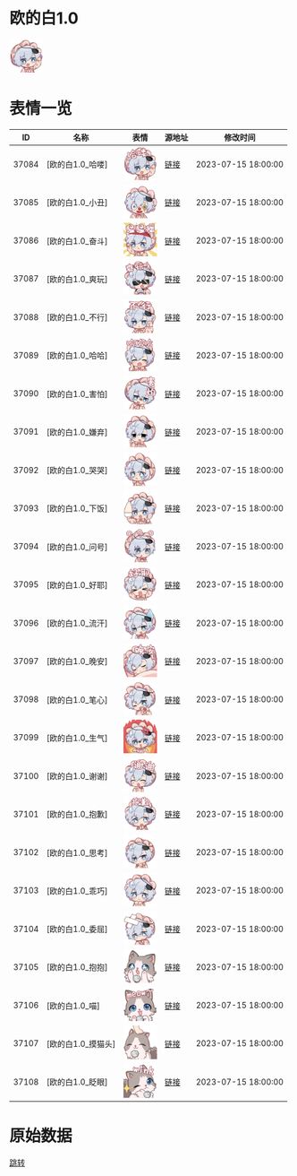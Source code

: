 # 欧的白1.0

<img src="./cover.png" height="60" alt="cover" />

# 表情一览

|ID|名称|表情|源地址|修改时间|
|----|----|----|----|----|
|37084|[欧的白1.0_哈喽]|<img src="./pic/037084_%5B欧的白1.0_哈喽%5D.png" height="60" alt="哈喽"/>|[链接](https://i0.hdslb.com/bfs/garb/b25cacecf2eca32e19fa959401dae04607653424.png)|2023-07-15 18:00:00|
|37085|[欧的白1.0_小丑]|<img src="./pic/037085_%5B欧的白1.0_小丑%5D.png" height="60" alt="小丑"/>|[链接](https://i0.hdslb.com/bfs/garb/5bbb22680387a56c88c3e026a3381b2bcdab3be0.png)|2023-07-15 18:00:00|
|37086|[欧的白1.0_奋斗]|<img src="./pic/037086_%5B欧的白1.0_奋斗%5D.png" height="60" alt="奋斗"/>|[链接](https://i0.hdslb.com/bfs/garb/63a387966f72de5aac0cc4dc645ca29e5e72c76b.png)|2023-07-15 18:00:00|
|37087|[欧的白1.0_爽玩]|<img src="./pic/037087_%5B欧的白1.0_爽玩%5D.png" height="60" alt="爽玩"/>|[链接](https://i0.hdslb.com/bfs/garb/1034d5357e05405307fa695baacb15c69eb475ed.png)|2023-07-15 18:00:00|
|37088|[欧的白1.0_不行]|<img src="./pic/037088_%5B欧的白1.0_不行%5D.png" height="60" alt="不行"/>|[链接](https://i0.hdslb.com/bfs/garb/a059738741300258120967478c6caeee8973986f.png)|2023-07-15 18:00:00|
|37089|[欧的白1.0_哈哈]|<img src="./pic/037089_%5B欧的白1.0_哈哈%5D.png" height="60" alt="哈哈"/>|[链接](https://i0.hdslb.com/bfs/garb/4657604f81d12467ad8e80d0e3119a93890f857f.png)|2023-07-15 18:00:00|
|37090|[欧的白1.0_害怕]|<img src="./pic/037090_%5B欧的白1.0_害怕%5D.png" height="60" alt="害怕"/>|[链接](https://i0.hdslb.com/bfs/garb/5ee81f6504c17a4aaa2e253241dede73321f54cb.png)|2023-07-15 18:00:00|
|37091|[欧的白1.0_嫌弃]|<img src="./pic/037091_%5B欧的白1.0_嫌弃%5D.png" height="60" alt="嫌弃"/>|[链接](https://i0.hdslb.com/bfs/garb/158c1592ce53acd9ee8d7a3926293e5f718f69f6.png)|2023-07-15 18:00:00|
|37092|[欧的白1.0_哭哭]|<img src="./pic/037092_%5B欧的白1.0_哭哭%5D.png" height="60" alt="哭哭"/>|[链接](https://i0.hdslb.com/bfs/garb/817a5c19b027e38059cbbbed16ca8897d278339a.png)|2023-07-15 18:00:00|
|37093|[欧的白1.0_下饭]|<img src="./pic/037093_%5B欧的白1.0_下饭%5D.png" height="60" alt="下饭"/>|[链接](https://i0.hdslb.com/bfs/garb/e25d2f00860a59adb1c1bd8149c1d3ced954148c.png)|2023-07-15 18:00:00|
|37094|[欧的白1.0_问号]|<img src="./pic/037094_%5B欧的白1.0_问号%5D.png" height="60" alt="问号"/>|[链接](https://i0.hdslb.com/bfs/garb/650c9f42b2a3c7d5407e5f30faf65d8c2ebc6d5f.png)|2023-07-15 18:00:00|
|37095|[欧的白1.0_好耶]|<img src="./pic/037095_%5B欧的白1.0_好耶%5D.png" height="60" alt="好耶"/>|[链接](https://i0.hdslb.com/bfs/garb/354c0d1738b4f9e25f55784a9dfa03763045b570.png)|2023-07-15 18:00:00|
|37096|[欧的白1.0_流汗]|<img src="./pic/037096_%5B欧的白1.0_流汗%5D.png" height="60" alt="流汗"/>|[链接](https://i0.hdslb.com/bfs/garb/8349ac3b469db65d70225d63396cf6a0df273ae3.png)|2023-07-15 18:00:00|
|37097|[欧的白1.0_晚安]|<img src="./pic/037097_%5B欧的白1.0_晚安%5D.png" height="60" alt="晚安"/>|[链接](https://i0.hdslb.com/bfs/garb/ad66fb5f672be5632164caddbabc80fa8a7ee967.png)|2023-07-15 18:00:00|
|37098|[欧的白1.0_笔心]|<img src="./pic/037098_%5B欧的白1.0_笔心%5D.png" height="60" alt="笔心"/>|[链接](https://i0.hdslb.com/bfs/garb/1ce8fd6d9fbd1df1ec39f917ad18703efdf5eadf.png)|2023-07-15 18:00:00|
|37099|[欧的白1.0_生气]|<img src="./pic/037099_%5B欧的白1.0_生气%5D.png" height="60" alt="生气"/>|[链接](https://i0.hdslb.com/bfs/garb/39703609c809f36925a95c9b0bc59442af6d4cc3.png)|2023-07-15 18:00:00|
|37100|[欧的白1.0_谢谢]|<img src="./pic/037100_%5B欧的白1.0_谢谢%5D.png" height="60" alt="谢谢"/>|[链接](https://i0.hdslb.com/bfs/garb/4c8e7d114f231526923be0ecd032572561a1ab2a.png)|2023-07-15 18:00:00|
|37101|[欧的白1.0_抱歉]|<img src="./pic/037101_%5B欧的白1.0_抱歉%5D.png" height="60" alt="抱歉"/>|[链接](https://i0.hdslb.com/bfs/garb/e7400cde636a21b7c8b32c62e69214202ec490f4.png)|2023-07-15 18:00:00|
|37102|[欧的白1.0_思考]|<img src="./pic/037102_%5B欧的白1.0_思考%5D.png" height="60" alt="思考"/>|[链接](https://i0.hdslb.com/bfs/garb/ee5476ae1d4480ba05e24dfc5515f2788b9a232d.png)|2023-07-15 18:00:00|
|37103|[欧的白1.0_乖巧]|<img src="./pic/037103_%5B欧的白1.0_乖巧%5D.png" height="60" alt="乖巧"/>|[链接](https://i0.hdslb.com/bfs/garb/4a26fe97bd12815ede5de74bf8a1d12563da2374.png)|2023-07-15 18:00:00|
|37104|[欧的白1.0_委屈]|<img src="./pic/037104_%5B欧的白1.0_委屈%5D.png" height="60" alt="委屈"/>|[链接](https://i0.hdslb.com/bfs/garb/93b4c4fe3aef9644a0302238a6bb6a1b96d49651.png)|2023-07-15 18:00:00|
|37105|[欧的白1.0_抱抱]|<img src="./pic/037105_%5B欧的白1.0_抱抱%5D.png" height="60" alt="抱抱"/>|[链接](https://i0.hdslb.com/bfs/garb/7ccce32e17da85c48d3ba28176b13c27d1216ee4.png)|2023-07-15 18:00:00|
|37106|[欧的白1.0_喵]|<img src="./pic/037106_%5B欧的白1.0_喵%5D.png" height="60" alt="喵"/>|[链接](https://i0.hdslb.com/bfs/garb/f16be4e7fb0c135abfb366bc78b4b8c7a2a26c50.png)|2023-07-15 18:00:00|
|37107|[欧的白1.0_摸猫头]|<img src="./pic/037107_%5B欧的白1.0_摸猫头%5D.png" height="60" alt="摸猫头"/>|[链接](https://i0.hdslb.com/bfs/garb/ad463538a8c44bf80f48c67cc578e955b80c3ba6.png)|2023-07-15 18:00:00|
|37108|[欧的白1.0_眨眼]|<img src="./pic/037108_%5B欧的白1.0_眨眼%5D.png" height="60" alt="眨眼"/>|[链接](https://i0.hdslb.com/bfs/garb/55717ec371e483d71c720a6c59314270bdf98c4f.png)|2023-07-15 18:00:00|

# 原始数据

[跳转](./raw.json)

